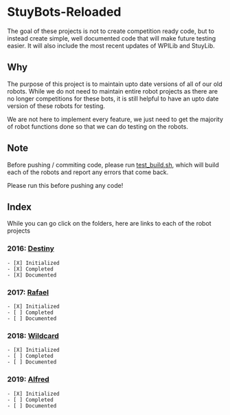 # StuyBots-Reloaded

The goal of these projects is not to create competition ready code, but to instead create simple, well documented code that will make future testing easier. It will also include the most recent updates of WPILib and StuyLib.

## Why

The purpose of this project is to maintain upto date versions of all of our old robots. While we do not need to maintain entire robot projects as there are no longer competitions for these bots, it is still helpful to have an upto date version of these robots for testing. 

We are not here to implement every feature, we just need to get the majority of robot functions done so that we can do testing on the robots.

## Note

Before pushing / commiting code, please run [test_build.sh](https://github.com/StuyPulse/StuyBots-Reloaded/blob/master/test_build.sh), which will build each of the robots and report any errors that come back.

Please run this before pushing any code!

## Index

While you can go click on the folders, here are links to each of the robot projects

### 2016: [Destiny](https://github.com/StuyPulse/StuyBots-Reloaded/blob/master/Destiny)
    - [X] Initialized
    - [X] Completed
    - [X] Documented

### 2017: [Rafael](https://github.com/StuyPulse/StuyBots-Reloaded/blob/master/Rafael)
    - [X] Initialized
    - [ ] Completed
    - [ ] Documented

### 2018: [Wildcard](https://github.com/StuyPulse/StuyBots-Reloaded/blob/master/Wildcard)
    - [X] Initialized
    - [ ] Completed
    - [ ] Documented
    
### 2019: [Alfred](https://github.com/StuyPulse/StuyBots-Reloaded/blob/master/Alfred)
    - [X] Initialized
    - [ ] Completed
    - [ ] Documented